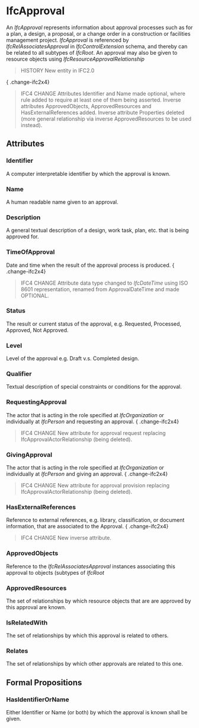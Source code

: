 # IfcApproval

An _IfcApproval_ represents information about approval processes such as for a plan, a design, a proposal, or a change order in a construction or facilities management project. _IfcApproval_ is referenced by _IfcRelAssociatesApproval_ in _IfcControlExtension_ schema, and thereby can be related to all subtypes of _IfcRoot_. An approval may also be given to resource objects using _IfcResourceApprovalRelationship_<!-- end of definition -->

> HISTORY New entity in IFC2.0

{ .change-ifc2x4}
> IFC4 CHANGE Attributes Identifier and Name made optional, where rule added to require at least one of them being asserted. Inverse attributes ApprovedObjects, ApprovedResources and HasExternalReferences added. Inverse attribute Properties deleted (more general relationship via inverse ApprovedResources to be used instead).

## Attributes

### Identifier
A computer interpretable identifier by which the approval is known.

### Name
A human readable name given to an approval.

### Description
A general textual description of a design, work task, plan, etc. that is being approved for.

### TimeOfApproval
Date and time when the result of the approval process is produced.
{ .change-ifc2x4}
> IFC4 CHANGE Attribute data type changed to _IfcDateTime_ using ISO 8601 representation, renamed from ApprovalDateTime and made OPTIONAL.

### Status
The result or current status of the approval, e.g. Requested, Processed, Approved, Not Approved.

### Level
Level of the approval e.g. Draft v.s. Completed design.

### Qualifier
Textual description of special constraints or conditions for the approval.

### RequestingApproval
The actor that is acting in the role specified at _IfcOrganization_ or individually at _IfcPerson_ and requesting an approval.
{ .change-ifc2x4}
> IFC4 CHANGE New attribute for approval request replacing IfcApprovalActorRelationship (being deleted).

### GivingApproval
The actor that is acting in the role specified at _IfcOrganization_ or individually at _IfcPerson_ and giving an approval.
{ .change-ifc2x4}
> IFC4 CHANGE New attribute for approval provision replacing IfcApprovalActorRelationship (being deleted).

### HasExternalReferences
Reference to external references, e.g. library, classification, or document information, that are associated to the Approval.
{ .change-ifc2x4}
> IFC4 CHANGE New inverse attribute.

### ApprovedObjects
Reference to the _IfcRelAssociatesApproval_ instances associating this approval to objects (subtypes of _IfcRoot_

### ApprovedResources
The set of relationships by which resource objects that are are approved by this approval are known.

### IsRelatedWith
The set of relationships by which this approval is related to others.

### Relates
The set of relationships by which other approvals are related to this one.

## Formal Propositions

### HasIdentifierOrName
Either Identifier or Name (or both) by which the approval is known shall be given.
